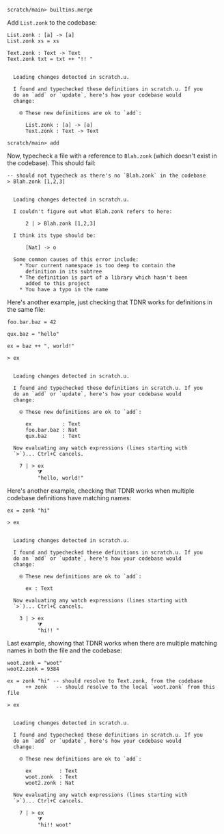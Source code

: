 ``` ucm :hide
scratch/main> builtins.merge
```

Add `List.zonk` to the codebase:

``` unison
List.zonk : [a] -> [a]
List.zonk xs = xs

Text.zonk : Text -> Text
Text.zonk txt = txt ++ "!! "
```

``` ucm :added-by-ucm

  Loading changes detected in scratch.u.

  I found and typechecked these definitions in scratch.u. If you
  do an `add` or `update`, here's how your codebase would
  change:

    ⍟ These new definitions are ok to `add`:
    
      List.zonk : [a] -> [a]
      Text.zonk : Text -> Text
```

``` ucm :hide
scratch/main> add
```

Now, typecheck a file with a reference to `Blah.zonk` (which doesn't exist in the codebase). This should fail:

``` unison :error
-- should not typecheck as there's no `Blah.zonk` in the codebase
> Blah.zonk [1,2,3]
```

``` ucm :added-by-ucm

  Loading changes detected in scratch.u.

  I couldn't figure out what Blah.zonk refers to here:

      2 | > Blah.zonk [1,2,3]

  I think its type should be:

      [Nat] -> o

  Some common causes of this error include:
    * Your current namespace is too deep to contain the
      definition in its subtree
    * The definition is part of a library which hasn't been
      added to this project
    * You have a typo in the name
```

Here's another example, just checking that TDNR works for definitions in the same file:

``` unison
foo.bar.baz = 42

qux.baz = "hello"

ex = baz ++ ", world!"

> ex
```

``` ucm :added-by-ucm

  Loading changes detected in scratch.u.

  I found and typechecked these definitions in scratch.u. If you
  do an `add` or `update`, here's how your codebase would
  change:

    ⍟ These new definitions are ok to `add`:
    
      ex          : Text
      foo.bar.baz : Nat
      qux.baz     : Text

  Now evaluating any watch expressions (lines starting with
  `>`)... Ctrl+C cancels.

    7 | > ex
          ⧩
          "hello, world!"
```

Here's another example, checking that TDNR works when multiple codebase definitions have matching names:

``` unison
ex = zonk "hi"

> ex
```

``` ucm :added-by-ucm

  Loading changes detected in scratch.u.

  I found and typechecked these definitions in scratch.u. If you
  do an `add` or `update`, here's how your codebase would
  change:

    ⍟ These new definitions are ok to `add`:
    
      ex : Text

  Now evaluating any watch expressions (lines starting with
  `>`)... Ctrl+C cancels.

    3 | > ex
          ⧩
          "hi!! "
```

Last example, showing that TDNR works when there are multiple matching names in both the file and the codebase:

``` unison
woot.zonk = "woot"
woot2.zonk = 9384

ex = zonk "hi" -- should resolve to Text.zonk, from the codebase
      ++ zonk   -- should resolve to the local `woot.zonk` from this file

> ex
```

``` ucm :added-by-ucm

  Loading changes detected in scratch.u.

  I found and typechecked these definitions in scratch.u. If you
  do an `add` or `update`, here's how your codebase would
  change:

    ⍟ These new definitions are ok to `add`:
    
      ex         : Text
      woot.zonk  : Text
      woot2.zonk : Nat

  Now evaluating any watch expressions (lines starting with
  `>`)... Ctrl+C cancels.

    7 | > ex
          ⧩
          "hi!! woot"
```

